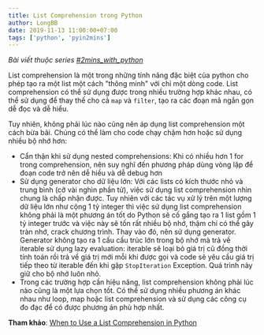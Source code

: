 ```yaml
---
title: List Comprehension trong Python
author: LongBB
date: 2019-11-13 11:00:00+07:00
tags: ['python', 'pyin2mins']
---
```


*Bài viết thuộc series [#2mins_with_python](/tags/pyin2mins)*

List comprehension là một trong những tính năng đặc biệt của python cho phép tạo ra một list một cách "thông minh" với chỉ một dòng code. List comprehension có thể sử dụng được trong nhiều trường hợp khác nhau, có thể sử dụng để thay thế cho cả `map` và `filter`, tạo ra các đoạn mã ngắn gọn dễ đọc và dễ hiểu.

Tuy nhiên, không phải lúc nào cũng nên áp dụng list comprehension một cách bừa bãi. Chúng có thể làm cho code chạy chậm hơn hoặc sử dụng nhiều bộ nhớ hơn:

- Cẩn thận khi sử dụng nested comprehensions: Khi có nhiều hơn 1 for trong comprehension, nên suy nghĩ đến phương pháp dùng vòng lặp để đoạn code trở nên dễ hiều và dễ debug hơn
- Sử dụng generator cho dữ liệu lớn: Với các lists có kích thước nhỏ và trung bình (cỡ vài nghìn phần tử), việc sử dụng list comprehension nhìn chung là chấp nhận được. Tuy nhiên với các tác vụ xử lý trên một lượng dữ liệu lớn như cộng 1 tỷ integer thì việc sử dụng list comprehension không phải là một phương án tốt do Python sẽ cố gắng tạo ra 1 list gồm 1 tỷ integer trước và việc này sẽ tốn rất nhiều bộ nhớ, thậm chí có thể gây tràn nhớ, crack chương trình. Thay vào đó, nên sử dụng generator. Generator không tạo ra 1 cấu cấu trúc lớn trong bộ nhớ mà trả về iterable sử dụng lazy evaluation: iterable sẽ loại bỏ giá trị cũ đồng thời tính toán rồi trả về giá trị mới mỗi khi được gọi và code sẽ yêu cầu giá trị tiếp theo từ iterable đến khi gặp `StopIteration` Exception. Quá trình này giữ cho bộ nhớ luôn nhỏ.
- Trong các trường hợp cần hiệu năng, list comprehension không phải lúc nào cũng là một lựa chọn tốt. Có thể sử dụng nhiều phương án khác nhau như loop, map hoặc list comprehension và sử dụng các công cụ đo đạc để có được phương án phù hợp nhất.

**Tham khảo**: [When to Use a List Comprehension in Python](https://realpython.com/list-comprehension-python/#when-not-to-use-a-list-comprehension-in-python)
